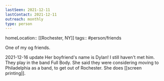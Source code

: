 ```yaml
---
lastSeen: 2021-12-11
lastContact: 2021-12-11
outreach: monthly
type: person
---
```


homeLocation:: [[Rochester, NY]]
tags:: #person/friends 


One of my og friends.

2021-12-16 update
Her boyfriend's name is Dylan! I still haven't met him. They play in the band Full Body. She said they were considering moving to Philadelphia as a band, to get out of Rochester. She does [[screen printing]].